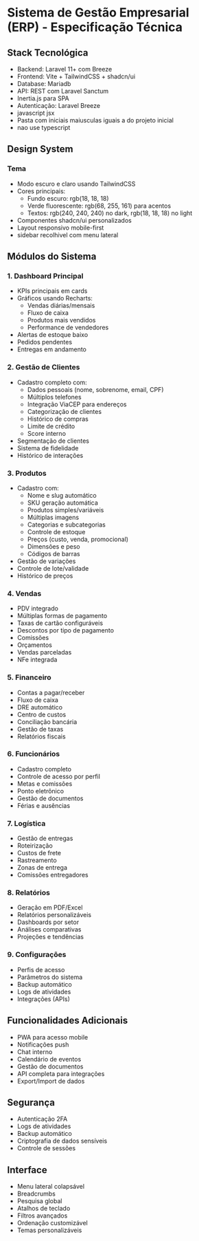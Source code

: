 # Sistema de Gestão Empresarial (ERP) - Especificação Técnica

## Stack Tecnológica
- Backend: Laravel 11+ com Breeze
- Frontend: Vite + TailwindCSS + shadcn/ui
- Database: Mariadb
- API: REST com Laravel Sanctum
- Inertia.js para SPA
- Autenticação: Laravel Breeze
- javascript jsx
- Pasta com iniciais maiusculas iguais a do projeto inicial
- nao use typescript

## Design System
### Tema
- Modo escuro e claro usando TailwindCSS
- Cores principais:
  - Fundo escuro: rgb(18, 18, 18)
  - Verde fluorescente: rgb(68, 255, 161) para acentos
  - Textos: rgb(240, 240, 240) no dark, rgb(18, 18, 18) no light
- Componentes shadcn/ui personalizados
- Layout responsivo mobile-first
- sidebar recolhivel com menu lateral

## Módulos do Sistema

### 1. Dashboard Principal
- KPIs principais em cards
- Gráficos usando Recharts:
  - Vendas diárias/mensais
  - Fluxo de caixa
  - Produtos mais vendidos
  - Performance de vendedores
- Alertas de estoque baixo
- Pedidos pendentes
- Entregas em andamento

### 2. Gestão de Clientes
- Cadastro completo com:
  - Dados pessoais (nome, sobrenome, email, CPF)
  - Múltiplos telefones
  - Integração ViaCEP para endereços
  - Categorização de clientes
  - Histórico de compras
  - Limite de crédito
  - Score interno
- Segmentação de clientes
- Sistema de fidelidade
- Histórico de interações

### 3. Produtos
- Cadastro com:
  - Nome e slug automático
  - SKU geração automática
  - Produtos simples/variáveis
  - Múltiplas imagens
  - Categorias e subcategorias
  - Controle de estoque
  - Preços (custo, venda, promocional)
  - Dimensões e peso
  - Códigos de barras
- Gestão de variações
- Controle de lote/validade
- Histórico de preços

### 4. Vendas
- PDV integrado
- Múltiplas formas de pagamento
- Taxas de cartão configuráveis
- Descontos por tipo de pagamento
- Comissões
- Orçamentos
- Vendas parceladas
- NFe integrada

### 5. Financeiro
- Contas a pagar/receber
- Fluxo de caixa
- DRE automático
- Centro de custos
- Conciliação bancária
- Gestão de taxas
- Relatórios fiscais

### 6. Funcionários
- Cadastro completo
- Controle de acesso por perfil
- Metas e comissões
- Ponto eletrônico
- Gestão de documentos
- Férias e ausências

### 7. Logística
- Gestão de entregas
- Roteirização
- Custos de frete
- Rastreamento
- Zonas de entrega
- Comissões entregadores

### 8. Relatórios
- Geração em PDF/Excel
- Relatórios personalizáveis
- Dashboards por setor
- Análises comparativas
- Projeções e tendências

### 9. Configurações
- Perfis de acesso
- Parâmetros do sistema
- Backup automático
- Logs de atividades
- Integrações (APIs)

## Funcionalidades Adicionais
- PWA para acesso mobile
- Notificações push
- Chat interno
- Calendário de eventos
- Gestão de documentos
- API completa para integrações
- Export/Import de dados

## Segurança
- Autenticação 2FA
- Logs de atividades
- Backup automático
- Criptografia de dados sensíveis
- Controle de sessões

## Interface
- Menu lateral colapsável
- Breadcrumbs
- Pesquisa global
- Atalhos de teclado
- Filtros avançados
- Ordenação customizável
- Temas personalizáveis

